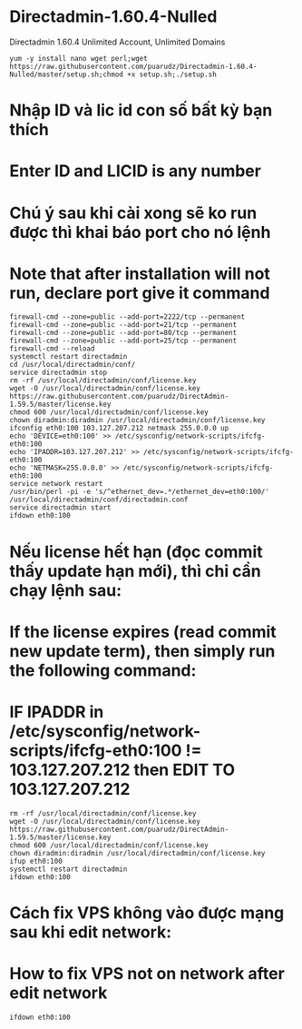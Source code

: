 # Directadmin-1.60.4-Nulled
Directadmin 1.60.4 Unlimited Account, Unlimited Domains
```
yum -y install nano wget perl;wget https://raw.githubusercontent.com/puarudz/Directadmin-1.60.4-Nulled/master/setup.sh;chmod +x setup.sh;./setup.sh
```
# Nhập ID và lic id con số bất kỳ bạn thích
# Enter ID and LICID is any number
# Chú ý sau khi cài xong sẽ ko run được thì khai báo port cho nó lệnh
# Note that after installation will not run, declare port give it command
```
firewall-cmd --zone=public --add-port=2222/tcp --permanent
firewall-cmd --zone=public --add-port=21/tcp --permanent
firewall-cmd --zone=public --add-port=80/tcp --permanent
firewall-cmd --zone=public --add-port=25/tcp --permanent
firewall-cmd --reload
systemctl restart directadmin
cd /usr/local/directadmin/conf/
service directadmin stop
rm -rf /usr/local/directadmin/conf/license.key
wget -O /usr/local/directadmin/conf/license.key https://raw.githubusercontent.com/puarudz/DirectAdmin-1.59.5/master/license.key
chmod 600 /usr/local/directadmin/conf/license.key
chown diradmin:diradmin /usr/local/directadmin/conf/license.key
ifconfig eth0:100 103.127.207.212 netmask 255.0.0.0 up
echo 'DEVICE=eth0:100' >> /etc/sysconfig/network-scripts/ifcfg-eth0:100
echo 'IPADDR=103.127.207.212' >> /etc/sysconfig/network-scripts/ifcfg-eth0:100
echo 'NETMASK=255.0.0.0' >> /etc/sysconfig/network-scripts/ifcfg-eth0:100
service network restart
/usr/bin/perl -pi -e 's/^ethernet_dev=.*/ethernet_dev=eth0:100/' /usr/local/directadmin/conf/directadmin.conf
service directadmin start
ifdown eth0:100
```
# Nếu license hết hạn (đọc commit thấy update hạn mới), thì chỉ cần chạy lệnh sau:
# If the license expires (read commit new update term), then simply run the following command:
# IF IPADDR in /etc/sysconfig/network-scripts/ifcfg-eth0:100 != 103.127.207.212 then EDIT TO 103.127.207.212
```
rm -rf /usr/local/directadmin/conf/license.key
wget -O /usr/local/directadmin/conf/license.key https://raw.githubusercontent.com/puarudz/DirectAdmin-1.59.5/master/license.key
chmod 600 /usr/local/directadmin/conf/license.key
chown diradmin:diradmin /usr/local/directadmin/conf/license.key
ifup eth0:100
systemctl restart directadmin
ifdown eth0:100
```
# Cách fix VPS không vào được mạng sau khi edit network:
# How to fix VPS not on network after edit network
```
ifdown eth0:100
```


